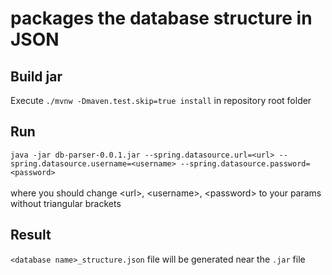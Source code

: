 #  packages the database structure in JSON

## Build jar
Execute `./mvnw -Dmaven.test.skip=true install` in repository root folder

## Run
`java -jar db-parser-0.0.1.jar --spring.datasource.url=<url> --spring.datasource.username=<username> --spring.datasource.password=<password>`
<br /><br />where you should change &lt;url&gt;, &lt;username&gt;, &lt;password&gt; to your params without triangular brackets

## Result
`<database name>_structure.json` file will be generated near the `.jar` file
